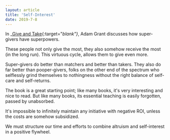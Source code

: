 ```yaml
---
layout: article
title: 'Self-Interest'
date: 2019-7-8
---
```


In _[Give and Take](https://smile.amazon.com/Give-Take-Helping-Others-Success/dp/0143124986/){:target="_blank"}_, Adam Grant discusses how super-givers have superpowers.

These people not only give the most, they also somehow receive the most (in the long run). This virtuous cycle, allows them to give even more.

Super-givers do better than matchers and better than takers. They also do far better than pooper-givers, folks on the other end of the spectrum who selflessly grind themselves to nothingness without the right balance of self-care and self-returns.

The book is a great starting point; like many books, it's very interesting and nice to read. But like many books, its essential teaching is easily forgotten, passed by unabsorbed.

It's impossible to infinitely maintain any initiative with negative ROI, unless the costs are somehow subsidized.

We must structure our time and efforts to combine altruism and self-interest in a positive flywheel.
